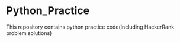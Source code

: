 # Python_Practice
This repository contains python practice code(Including HackerRank problem solutions) 

